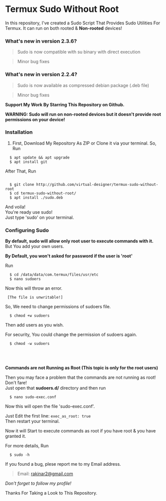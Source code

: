 # Termux Sudo Without Root  
In this repository, I've created a Sudo Script That Provides Sudo Utilities For Termux. It can run on both rooted & **Non-rooted** devices!  

### What's new in version 2.3.6?  
> Sudo is now compatible with su binary with direct execution  

> Minor bug fixes


### What's new in version 2.2.4?  
> Sudo is now available as compressed debian package (.deb file)  

> Minor bug fixes

__Support My Work By Starring This Repository on Github.__  

**WARNING: Sudo will run on non-rooted devices but it doesn't provide root permissions on your device!**  

### Installation  
  1. First, Download My Repository As ZIP or Clone it via your terminal. So, Run  
  
  ```
    $ apt update && apt upgrade  
    $ apt install git
  ``` 

    
After That, Run  


  ```  

    $ git clone http://github.com/virtual-designer/termux-sudo-without-root  
    $ cd termux-sudo-without-root/  
    $ apt install ./sudo.deb
  ```  


  And voila!  
  You're ready use sudo!  
  Just type 'sudo' on your terminal.  
  
### Configuring Sudo  
  **By default, sudo will allow only root user to execute commands with it.**  
  But You add your own users.  


  **By Default, you won't asked for password if the user is 'root'**  


  Run  
  ```
    $ cd /data/data/com.termux/files/usr/etc
    $ nano sudoers
  ```

Now this will throw an error.  

 
  ```
   [The file is unwritable!]
  ```  

So, We need to change permissions of sudoers file.  

  ```
    $ chmod +w sudoers
  ```

Then add users as you wish.  

For security, You could change the permission of sudoers again.  


  ```
    $ chmod -w sudoers
  ```  

  <br>
  <br>


  **Commands are not Running as Root (This topic is only for the root users)**  

  
  Then you may face a problem that the commands are not running as root!  
  Don't fare!  
  Just open that **sudoers.d/** directory and then run  
  ```
    $ nano sudo-exec.conf
  ```  
  
  Now this will open the file 'sudo-exec.conf'.  
  
  Just Edit the first line:
    ```
      exec_as_root: true
    ```  
  Then restart your terminal.
  
  Now it will Start to execute commands as root if you have root & you have granted it.
  

For more details, Run  

```
  $ sudo -h
```  


If you found a bug, plese report me to my Email address.  


> Email: rakinar2@gmail.com

*Don't forget to follow my profile!*  

Thanks For Taking a Look to This Repository.

